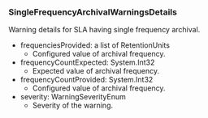 ### SingleFrequencyArchivalWarningsDetails
Warning details for SLA having single frequency archival.

- frequenciesProvided: a list of RetentionUnits
  - Configured value of archival frequency.
- frequencyCountExpected: System.Int32
  - Expected value of archival frequency.
- frequencyCountProvided: System.Int32
  - Configured value of archival frequency.
- severity: WarningSeverityEnum
  - Severity of the warning.
